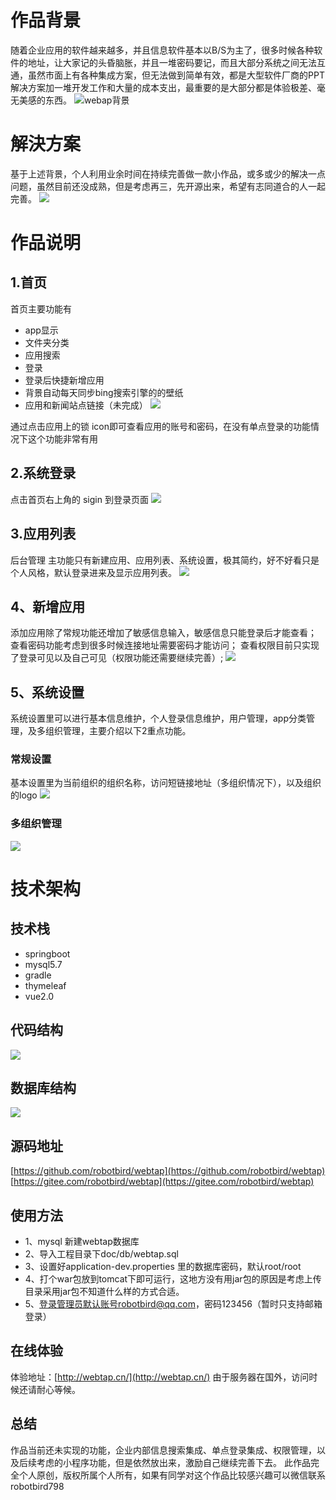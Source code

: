 # 作品背景
随着企业应用的软件越来越多，并且信息软件基本以B/S为主了，很多时候各种软件的地址，让大家记的头昏脑胀，并且一堆密码要记，而且大部分系统之间无法互通，虽然市面上有各种集成方案，但无法做到简单有效，都是大型软件厂商的PPT解决方案加一堆开发工作和大量的成本支出，最重要的是大部分都是体验极差、毫无美感的东西。
![webap背景](https://img2020.cnblogs.com/blog/94489/202006/94489-20200607200211482-286698008.png)

# 解決方案
基于上述背景，个人利用业余时间在持续完善做一款小作品，或多或少的解决一点问题，虽然目前还没成熟，但是考虑再三，先开源出来，希望有志同道合的人一起完善。
![](https://img2020.cnblogs.com/blog/94489/202006/94489-20200607200305228-752258422.png)

# 作品说明

## 1.首页
首页主要功能有
- app显示
- 文件夹分类
- 应用搜索
- 登录
- 登录后快捷新增应用
- 背景自动每天同步bing搜索引擎的的壁纸
- 应用和新闻站点链接（未完成）
![](https://img2020.cnblogs.com/blog/94489/202006/94489-20200607201330675-53353685.png)

通过点击应用上的锁 icon即可查看应用的账号和密码，在没有单点登录的功能情况下这个功能非常有用

## 2.系统登录
点击首页右上角的 sigin 到登录页面
![](https://img2020.cnblogs.com/blog/94489/202006/94489-20200607202415043-85943182.png)

## 3.应用列表
后台管理 主功能只有新建应用、应用列表、系统设置，极其简约，好不好看只是个人风格，默认登录进来及显示应用列表。
![](https://img2020.cnblogs.com/blog/94489/202006/94489-20200607202716687-1082275699.png)

## 4、新增应用
添加应用除了常规功能还增加了敏感信息输入，敏感信息只能登录后才能查看；
查看密码功能考虑到很多时候连接地址需要密码才能访问；
查看权限目前只实现了登录可见以及自己可见（权限功能还需要继续完善）;
![](https://img2020.cnblogs.com/blog/94489/202006/94489-20200607215453153-662911775.png)

## 5、系统设置
系统设置里可以进行基本信息维护，个人登录信息维护，用户管理，app分类管理，及多组织管理，主要介绍以下2重点功能。
###  常规设置
基本设置里为当前组织的组织名称，访问短链接地址（多组织情况下），以及组织的logo
![](https://img2020.cnblogs.com/blog/94489/202006/94489-20200607220102561-634355277.png)
### 多组织管理
![](https://img2020.cnblogs.com/blog/94489/202006/94489-20200607220401705-1814288210.png)

# 技术架构
## 技术栈
- springboot
- mysql5.7
- gradle
- thymeleaf
- vue2.0

## 代码结构
![](https://img2020.cnblogs.com/blog/94489/202006/94489-20200607220941695-786860700.png)

## 数据库结构
![](https://img2020.cnblogs.com/blog/94489/202006/94489-20200607221139147-1353123121.png)

## 源码地址
[https://github.com/robotbird/webtap](https://github.com/robotbird/webtap)
[https://gitee.com/robotbird/webtap](https://gitee.com/robotbird/webtap)

## 使用方法
- 1、mysql 新建webtap数据库
- 2、导入工程目录下doc/db/webtap.sql
- 3、设置好application-dev.properties 里的数据库密码，默认root/root
- 4、打个war包放到tomcat下即可运行，这地方没有用jar包的原因是考虑上传目录采用jar包不知道什么样的方式合适。
- 5、登录管理员默认账号robotbird@qq.com，密码123456（暂时只支持邮箱登录）

## 在线体验
体验地址：[http://webtap.cn/](http://webtap.cn/)
由于服务器在国外，访问时候还请耐心等候。

## 总结
作品当前还未实现的功能，企业内部信息搜索集成、单点登录集成、权限管理，以及后续考虑的小程序功能，但是依然放出来，激励自己继续完善下去。
此作品完全个人原创，版权所属个人所有，如果有同学对这个作品比较感兴趣可以微信联系robotbird798
